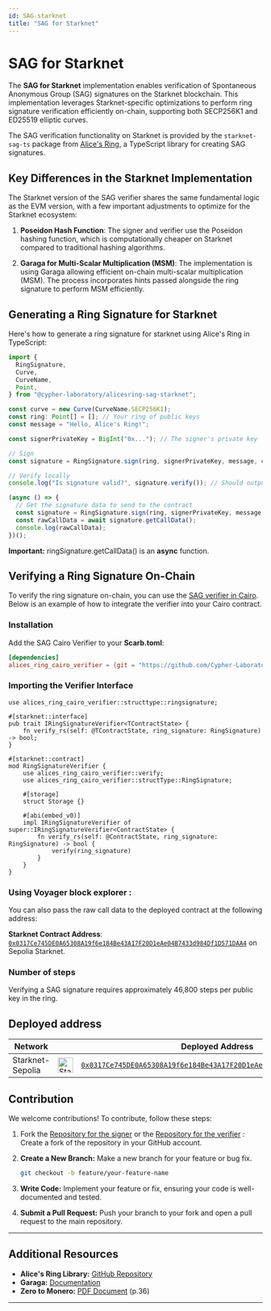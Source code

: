 ```yaml
---
id: SAG-starknet
title: "SAG for Starknet"
---
```


# SAG for Starknet

The **SAG for Starknet** implementation enables verification of Spontaneous Anonymous Group (SAG) signatures on the Starknet blockchain. This implementation leverages Starknet-specific optimizations to perform ring signature verification efficiently on-chain, supporting both SECP256K1 and ED25519 elliptic curves.

The SAG verification functionality on Starknet is provided by the `starknet-sag-ts` package from [Alice's Ring](https://github.com/Cypher-Laboratory/Alice-s-Ring-SAG-TS), a TypeScript library for creating SAG signatures.

## Key Differences in the Starknet Implementation

The Starknet version of the SAG verifier shares the same fundamental logic as the EVM version, with a few important adjustments to optimize for the Starknet ecosystem:

1. **Poseidon Hash Function**: The signer and verifier use the Poseidon hashing function, which is computationally cheaper on Starknet compared to traditional hashing algorithms.

2. **Garaga for Multi-Scalar Multiplication (MSM)**: The implementation is using Garaga allowing efficient on-chain multi-scalar multiplication (MSM). The process incorporates hints passed alongside the ring signature to perform MSM efficiently.

## Generating a Ring Signature for Starknet

Here's how to generate a ring signature for starknet using Alice's Ring in TypeScript:

```typescript
import {
  RingSignature,
  Curve,
  CurveName,
  Point,
} from "@cypher-laboratory/alicesring-sag-starknet";

const curve = new Curve(CurveName.SECP256K1);
const ring: Point[] = []; // Your ring of public keys
const message = "Hello, Alice's Ring!";

const signerPrivateKey = BigInt("0x..."); // The signer's private key

// Sign
const signature = RingSignature.sign(ring, signerPrivateKey, message, curve);

// Verify locally
console.log("Is signature valid?", signature.verify()); // Should output: true

(async () => {
  // Get the signature data to send to the contract
  const signature = RingSignature.sign(ring, signerPrivateKey, message, curve);
  const rawCallData = await signature.getCallData();
  console.log(rawCallData);
})();
```

**Important:** ringSignature.getCallData() is an **async** function.

## Verifying a Ring Signature On-Chain

To verify the ring signature on-chain, you can use the [SAG verifier in Cairo](https://github.com/Cypher-Laboratory/Alice-s-Ring-Cairo-verifier).
Below is an example of how to integrate the verifier into your Cairo contract.

### Installation

Add the SAG Cairo Verifier to your **Scarb.toml**:

```toml
[dependencies]
alices_ring_cairo_verifier = {git = "https://github.com/Cypher-Laboratory/Alice-s-Ring-Cairo-verifier.git"}
```

### Importing the Verifier Interface

```cairo
use alices_ring_cairo_verifier::structtype::ringsignature;

#[starknet::interface]
pub trait IRingSignatureVerifier<TContractState> {
    fn verify_rs(self: @TContractState, ring_signature: RingSignature) -> bool;
}

#[starknet::contract]
mod RingSignatureVerifier {
    use alices_ring_cairo_verifier::verify;
    use alices_ring_cairo_verifier::structType::RingSignature;

    #[storage]
    struct Storage {}

    #[abi(embed_v0)]
    impl IRingSignatureVerifier of super::IRingSignatureVerifier<ContractState> {
        fn verify_rs(self: @ContractState, ring_signature: RingSignature) -> bool {
            verify(ring_signature)
        }
    }
}
```

### Using Voyager block explorer :

You can also pass the raw call data to the deployed contract at the following address:

**Starknet Contract Address**: [`0x0317Ce745DE0A65308A19f6e184Be43A17F20D1eAe04B7433d984Df1D571DAA4`](https://sepolia.voyager.online/contract/0x0317Ce745DE0A65308A19f6e184Be43A17F20D1eAe04B7433d984Df1D571DAA4#readContract) on Sepolia Starknet.

### Number of steps

Verifying a SAG signature requires approximately 46,800 steps per public key in the ring.

## Deployed address

| Network          |                                                                                                        | Deployed Address                                                                                                                                                                   |
| ---------------- | ------------------------------------------------------------------------------------------------------ | ---------------------------------------------------------------------------------------------------------------------------------------------------------------------------------- |
| Starknet-Sepolia | <img src="https://cryptologos.cc/logos/starknet-token-strk-logo.png?v=035" alt="Starknet" width="30"/> | [`0x0317Ce745DE0A65308A19f6e184Be43A17F20D1eAe04B7433d984Df1D571DAA4`](https://sepolia.voyager.online/contract/0x0317Ce745DE0A65308A19f6e184Be43A17F20D1eAe04B7433d984Df1D571DAA4) |

## Contribution

We welcome contributions! To contribute, follow these steps:

1. Fork the [Repository for the signer](https://github.com/Cypher-Laboratory/Alice-s-Ring)
   or the [Repository for the verifier](https://github.com/Cypher-Laboratory/Alice-s-Ring-Cairo-verifier) : Create a fork of the repository in your GitHub account.
2. **Create a New Branch:** Make a new branch for your feature or bug fix.

   ```bash
   git checkout -b feature/your-feature-name
   ```

3. **Write Code:** Implement your feature or fix, ensuring your code is well-documented and tested.

4. **Submit a Pull Request:** Push your branch to your fork and open a pull request to the main repository.

---

## Additional Resources

- **Alice's Ring Library:** [GitHub Repository](https://github.com/Cypher-Laboratory/Alice-s-Ring)
- **Garaga:** [Documentation](https://garaga.gitbook.io/garaga)
- **Zero to Monero:** [PDF Document](https://www.getmonero.org/library/Zero-to-Monero-2-0-0.pdf) (p.36)

---

